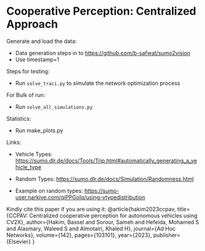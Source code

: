 # Cooperative Perception: Centralized Approach
Generate and load the data:
* Data generation steps in to https://github.com/b-safwat/sumo2vision
* Use timestamp=1

Steps for testing:
* Run `solve_traci.py` to simulate the network optimization process

For Bulk of run: 
* Run `solve_all_simulations.py`

Statistics:
* Run make_plots.py 

Links:
- Vehicle Types:
https://sumo.dlr.de/docs/Tools/Trip.html#automatically_generating_a_vehicle_type

- Random Types:
https://sumo.dlr.de/docs/Simulation/Randomness.html

- Example on random types:
https://sumo-user.narkive.com/qiPPGoIq/using-vtypedistribution

Kindly cite this paper if you are using it:
@article{hakim2023ccpav,
  title={CCPAV: Centralized cooperative perception for autonomous vehicles using CV2X},
  author={Hakim, Bassel and Sorour, Sameh and Hefeida, Mohamed S and Alasmary, Waleed S and Almotairi, Khaled H},
  journal={Ad Hoc Networks},
  volume={142},
  pages={103101},
  year={2023},
  publisher={Elsevier}
}
